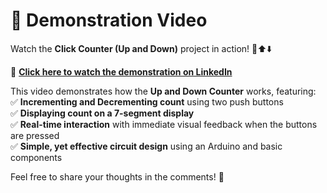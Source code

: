 # 🎥 Demonstration Video

Watch the **Click Counter (Up and Down)** project in action! 🔢⬆️⬇️  

🔗 **[Click here to watch the demonstration on LinkedIn](wait)**  

This video demonstrates how the **Up and Down Counter** works, featuring:  
✅ **Incrementing and Decrementing count** using two push buttons  
✅ **Displaying count on a 7-segment display**  
✅ **Real-time interaction** with immediate visual feedback when the buttons are pressed  
✅ **Simple, yet effective circuit design** using an Arduino and basic components  

Feel free to share your thoughts in the comments! 🚀
